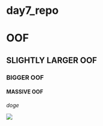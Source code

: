 # day7_repo

# OOF

## SLIGHTLY LARGER OOF

### BIGGER OOF

#### MASSIVE OOF

_doge_

![](https://www.google.com/url?sa=i&url=https%3A%2F%2Fknowyourmeme.com%2Fmemes%2Fdoge&psig=AOvVaw2XiEQrI00K9Vbx7vUljCAf&ust=1646841094856000&source=images&cd=vfe&ved=0CAsQjRxqFwoTCIjHjIPwtvYCFQAAAAAdAAAAABAJ)


